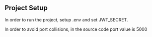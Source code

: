 ## Project Setup

In order to run the project, setup .env and set JWT_SECRET.

In order to avoid port collisions, in the source code port value is 5000
